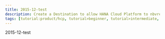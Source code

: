 ```yaml
---
title: 2015-12-test
description: Create a Destination to allow HANA Cloud Platform to nbvread/write data
tags: [tutorial:product/hcp, tutorial>beginner, tutorial>intermediate, tutorial>advanced, tutorial:product/mobile, tutorial:interest/gettingstarted]
---
```

2015-12-test
